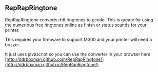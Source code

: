 RepRapRingtone
---------------

RepRapRingtone converts rtttl ringtones to gcode. This is greate for using the numerious free ringtones online as finish or status sounds for your printer.

This requires your firmware to support M300 and your printer will need a buzzer.

It just uses javascript so you can use the converter in your browser here:
[http://ddrboxman.github.com/RepRapRingtone/](http://ddrboxman.github.io/RepRapRingtone/)
